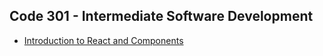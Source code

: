 ## Code 301 - Intermediate Software Development

- [Introduction to React and Components](code_301/intro_to_react_and_components.md)
